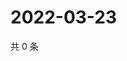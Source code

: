 # 2022-03-23

共 0 条

<!-- BEGIN WEIBO -->
<!-- 最后更新时间 Wed Mar 23 2022 10:52:52 GMT+0800 (China Standard Time) -->

<!-- END WEIBO -->
